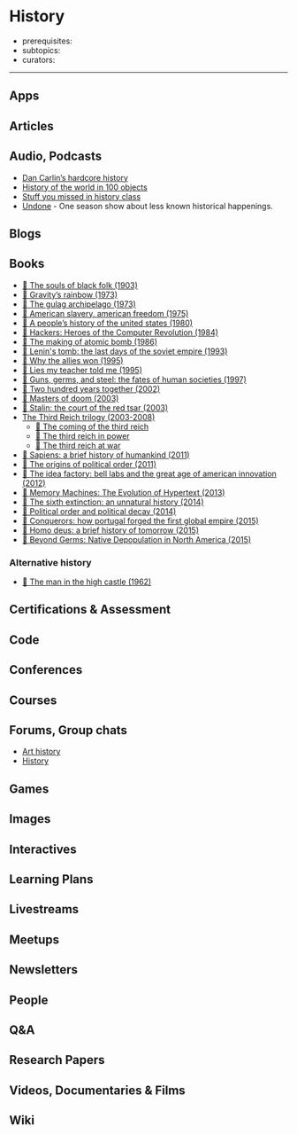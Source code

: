 # History

- prerequisites:
- subtopics:
- curators:

------

## Apps

## Articles

## Audio, Podcasts

- [Dan Carlin’s hardcore history](http://www.dancarlin.com/hardcore-history-series/)
- [History of the world in 100 objects](http://www.bbc.co.uk/programmes/b00nrtd2/episodes/downloads)
- [Stuff you missed in history class](http://www.missedinhistory.com/)
- [Undone](https://gimletmedia.com/undone/) - One season show about less known historical happenings.

## Blogs

## Books

- [📕 The souls of black folk (1903)](http://www.goodreads.com/book/show/318742.The_Souls_of_Black_Folk)
- [📕 Gravity’s rainbow (1973)](http://www.goodreads.com/book/show/415.Gravity_s_Rainbow)
- [📕 The gulag archipelago (1973)](http://www.goodreads.com/book/show/70561.The_Gulag_Archipelago_1918_1956)
- [📕 American slavery, american freedom (1975)](http://www.goodreads.com/book/show/43365.American_Slavery_American_Freedom)
- [📕 A people’s history of the united states (1980)](http://www.goodreads.com/book/show/2767.A_People_s_History_of_the_United_States)
- [📕 Hackers: Heroes of the Computer Revolution (1984)](https://www.goodreads.com/book/show/56829.Hackers)
- [📕 The making of atomic bomb (1986)](http://www.goodreads.com/book/show/16884.The_Making_of_the_Atomic_Bomb)
- [📕 Lenin's tomb: the last days of the soviet empire (1993)](http://www.goodreads.com/book/show/113206.Lenin_s_Tomb)
- [📕 Why the allies won (1995)](http://www.goodreads.com/book/show/831378.Why_the_Allies_Won)
- [📕 Lies my teacher told me (1995)](http://www.goodreads.com/book/show/296662.Lies_My_Teacher_Told_Me)
- [📕 Guns, germs, and steel: the fates of human societies (1997)](http://www.goodreads.com/book/show/1842.Guns_Germs_and_Steel)
- [📕 Two hundred years together (2002)](http://www.goodreads.com/book/show/28008677-200-years-together-two-hundred-years-together?rating=2)
- [📕 Masters of doom (2003)](http://www.goodreads.com/book/show/222146.Masters_of_Doom)
- [📕 Stalin: the court of the red tsar (2003)](http://www.goodreads.com/book/show/282108.Stalin)
- [The Third Reich trilogy (2003-2008)](https://www.goodreads.com/book/show/3761596-the-third-reich-at-war)
  - [📕 The coming of the third reich](http://www.goodreads.com/book/show/319473.The_Coming_of_the_Third_Reich)
  - [📕 The third reich in power](http://www.goodreads.com/book/show/536788.The_Third_Reich_in_Power)
  - [📕 The third reich at war](http://www.goodreads.com/book/show/3761596-the-third-reich-at-war)
- [📕 Sapiens: a brief history of humankind (2011)](http://www.goodreads.com/book/show/23692271-sapiens)
- [📕 The origins of political order (2011)](http://www.goodreads.com/book/show/9704856-the-origins-of-political-order)
- [📕 The idea factory: bell labs and the great age of american innovation (2012)](http://www.goodreads.com/book/show/11797471-the-idea-factory)
- [📕 Memory Machines: The Evolution of Hypertext (2013)](https://www.goodreads.com/book/show/17867988)
- [📕 The sixth extinction: an unnatural history (2014)](http://www.goodreads.com/book/show/17910054-the-sixth-extinction)
- [📕 Political order and political decay (2014)](http://www.goodreads.com/book/show/20575435-political-order-and-political-decay)
- [📕 Conquerors: how portugal forged the first global empire (2015)](http://www.goodreads.com/book/show/25255039-conquerors)
- [📕 Homo deus: a brief history of tomorrow (2015)](http://www.goodreads.com/book/show/31138556-homo-deus)
- [📕 Beyond Germs: Native Depopulation in North America (2015)](https://www.goodreads.com/book/show/25362826-beyond-germs)

### Alternative history

- [📕 The man in the high castle (1962)](http://www.goodreads.com/book/show/216363.The_Man_in_the_High_Castle)


## Certifications & Assessment

## Code

## Conferences

## Courses

## Forums, Group chats

- [Art history](https://www.reddit.com/r/ArtHistory/)
- [History](https://www.reddit.com/r/history/)

## Games

## Images

## Interactives

## Learning Plans

## Livestreams

## Meetups

## Newsletters

## People

## Q&A

## Research Papers

## Videos, Documentaries & Films

## Wiki
